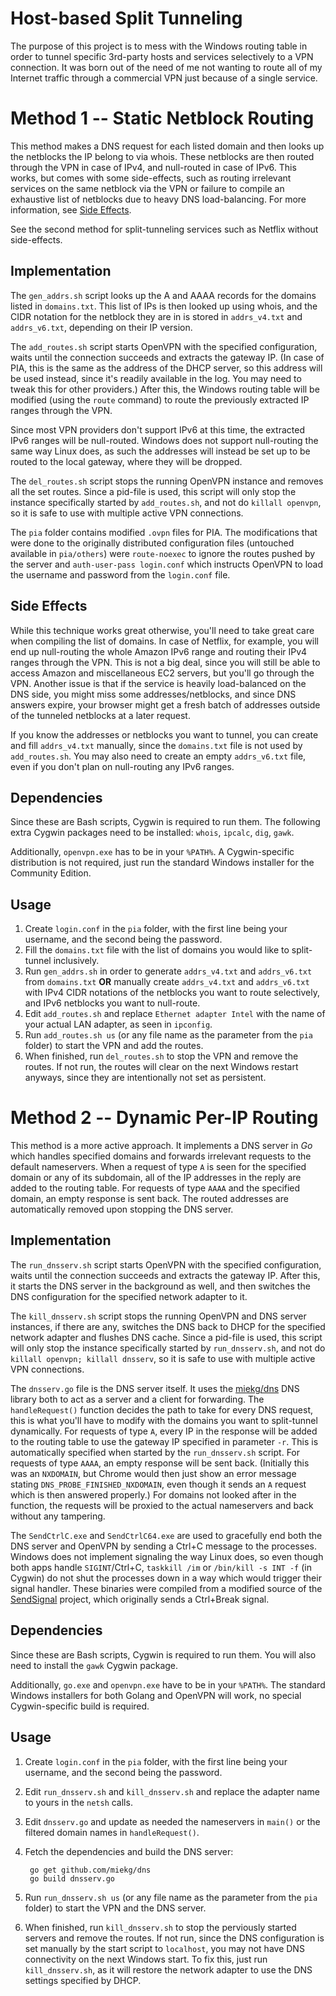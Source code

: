 # Host-based Split Tunneling

The purpose of this project is to mess with the Windows routing table in order to tunnel specific 3rd-party hosts and services selectively to a VPN connection. It was born out of the need of me not wanting to route all of my Internet traffic through a commercial VPN just because of a single service.

# Method 1 -- Static Netblock Routing

This method makes a DNS request for each listed domain and then looks up the netblocks the IP belong to via whois. These netblocks are then routed through the VPN in case of IPv4, and null-routed in case of IPv6. This works, but comes with some side-effects, such as routing irrelevant services on the same netblock via the VPN or failure to compile an exhaustive list of netblocks due to heavy DNS load-balancing. For more information, see [Side Effects](#side-effects).

See the second method for split-tunneling services such as Netflix without side-effects.

## Implementation

The `gen_addrs.sh` script looks up the A and AAAA records for the domains listed in `domains.txt`. This list of IPs is then looked up using whois, and the CIDR notation for the netblock they are in is stored in `addrs_v4.txt` and `addrs_v6.txt`, depending on their IP version.

The `add_routes.sh` script starts OpenVPN with the specified configuration, waits until the connection succeeds and extracts the gateway IP. (In case of PIA, this is the same as the address of the DHCP server, so this address will be used instead, since it's readily available in the log. You may need to tweak this for other providers.) After this, the Windows routing table will be modified (using the `route` command) to route the previously extracted IP ranges through the VPN.

Since most VPN providers don't support IPv6 at this time, the extracted IPv6 ranges will be null-routed. Windows does not support null-routing the same way Linux does, as such the addresses will instead be set up to be routed to the local gateway, where they will be dropped.

The `del_routes.sh` script stops the running OpenVPN instance and removes all the set routes. Since a pid-file is used, this script will only stop the instance specifically started by `add_routes.sh`, and not do `killall openvpn`, so it is safe to use with multiple active VPN connections.

The `pia` folder contains modified `.ovpn` files for PIA. The modifications that were done to the originally distributed configuration files (untouched available in `pia/others`) were `route-noexec` to ignore the routes pushed by the server and `auth-user-pass login.conf` which instructs OpenVPN to load the username and password from the `login.conf` file.

## Side Effects

While this technique works great otherwise, you'll need to take great care when compiling the list of domains. In case of Netflix, for example, you will end up null-routing the whole Amazon IPv6 range and routing their IPv4 ranges through the VPN. This is not a big deal, since you will still be able to access Amazon and miscellaneous EC2 servers, but you'll go through the VPN. Another issue is that if the service is heavily load-balanced on the DNS side, you might miss some addresses/netblocks, and since DNS answers expire, your browser might get a fresh batch of addresses outside of the tunneled netblocks at a later request.

If you know the addresses or netblocks you want to tunnel, you can create and fill `addrs_v4.txt` manually, since the `domains.txt` file is not used by `add_routes.sh`. You may also need to create an empty `addrs_v6.txt` file, even if you don't plan on null-routing any IPv6 ranges.

## Dependencies

Since these are Bash scripts, Cygwin is required to run them. The following extra Cygwin packages need to be installed: `whois`, `ipcalc`, `dig`, `gawk`.

Additionally, `openvpn.exe` has to be in your `%PATH%`. A Cygwin-specific distribution is not required, just run the standard Windows installer for the Community Edition.

## Usage

1. Create `login.conf` in the `pia` folder, with the first line being your username, and the second being the password.
2. Fill the `domains.txt` file with the list of domains you would like to split-tunnel inclusively.
3. Run `gen_addrs.sh` in order to generate `addrs_v4.txt` and `addrs_v6.txt` from `domains.txt` **OR** manually create `addrs_v4.txt` and `addrs_v6.txt` with IPv4 CIDR notations of the netblocks you want to route selectively, and IPv6 netblocks you want to null-route.
4. Edit `add_routes.sh` and replace `Ethernet adapter Intel` with the name of your actual LAN adapter, as seen in `ipconfig`.
5. Run `add_routes.sh us` (or any file name as the parameter from the `pia` folder) to start the VPN and add the routes.
6. When finished, run `del_routes.sh` to stop the VPN and remove the routes. If not run, the routes will clear on the next Windows restart anyways, since they are intentionally not set as persistent.

# Method 2 -- Dynamic Per-IP Routing

This method is a more active approach. It implements a DNS server in _Go_ which handles specified domains and forwards irrelevant requests to the default nameservers. When a request of type `A` is seen for the specified domain or any of its subdomain, all of the IP addresses in the reply are added to the routing table. For requests of type `AAAA` and the specified domain, an empty response is sent back. The routed addresses are automatically removed upon stopping the DNS server.

## Implementation

The `run_dnsserv.sh` script starts OpenVPN with the specified configuration, waits until the connection succeeds and extracts the gateway IP. After this, it starts the DNS server in the background as well, and then switches the DNS configuration for the specified network adapter to it.

The `kill_dnsserv.sh` script stops the running OpenVPN and DNS server instances, if there are any, switches the DNS back to DHCP for the specified network adapter and flushes DNS cache. Since a pid-file is used, this script will only stop the instance specifically started by `run_dnsserv.sh`, and not do `killall openvpn; killall dnsserv`, so it is safe to use with multiple active VPN connections.

The `dnsserv.go` file is the DNS server itself. It uses the [miekg/dns](http://github.com/miekg/dns) DNS library both to act as a server and a client for forwarding. The `handleRequest()` function decides the path to take for every DNS request, this is what you'll have to modify with the domains you want to split-tunnel dynamically. For requests of type `A`, every IP in the response will be added to the routing table to use the gateway IP specified in parameter `-r`. This is automatically specified when started by the `run_dnsserv.sh` script. For requests of type `AAAA`, an empty response will be sent back. (Initially this was an `NXDOMAIN`, but Chrome would then just show an error message stating `DNS_PROBE_FINISHED_NXDOMAIN`, even though it sends an `A` request which is then answered properly.) For domains not looked after in the function, the requests will be proxied to the actual nameservers and back without any tampering.

The `SendCtrlC.exe` and `SendCtrlC64.exe` are used to gracefully end both the DNS server and OpenVPN by sending a Ctrl+C message to the processes. Windows does not implement signaling the way Linux does, so even though both apps handle `SIGINT`/Ctrl+C, `taskkill /im` or `/bin/kill -s INT -f` (in Cygwin) do not shut the processes down in a way which would trigger their signal handler. These binaries were compiled from a modified source of the [SendSignal](http://www.latenighthacking.com/projects/2003/sendsignal/) project, which originally sends a Ctrl+Break signal.

## Dependencies

Since these are Bash scripts, Cygwin is required to run them. You will also need to install the `gawk` Cygwin package.

Additionally, `go.exe` and `openvpn.exe` have to be in your `%PATH%`. The standard Windows installers for both Golang and OpenVPN will work, no special Cygwin-specific build is required.

## Usage

1. Create `login.conf` in the `pia` folder, with the first line being your username, and the second being the password.
2. Edit `run_dnsserv.sh` and `kill_dnsserv.sh` and replace the adapter name to yours in the `netsh` calls.
3. Edit `dnsserv.go` and update as needed the nameservers in `main()` or the filtered domain names in `handleRequest()`.
4. Fetch the dependencies and build the DNS server:

        go get github.com/miekg/dns
        go build dnsserv.go

5. Run `run_dnsserv.sh us` (or any file name as the parameter from the `pia` folder) to start the VPN and the DNS server.
6. When finished, run `kill_dnsserv.sh` to stop the perviously started servers and remove the routes. If not run, since the DNS configuration is set manually by the start script to `localhost`, you may not have DNS connectivity on the next Windows start. To fix this, just run `kill_dnsserv.sh`, as it will restore the network adapter to use the DNS settings specified by DHCP.